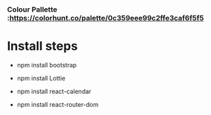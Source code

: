 ### Colour Pallette :https://colorhunt.co/palette/0c359eee99c2ffe3caf6f5f5

# Install steps
* npm install bootstrap

* npm install Lottie
* npm install react-calendar
* npm install react-router-dom
